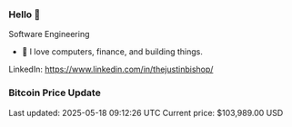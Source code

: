 ### Hello 🤙  

Software Engineering

- 🔭 I love computers, finance, and building things.
  
LinkedIn: https://www.linkedin.com/in/thejustinbishop/  





















































































































































































































































### Bitcoin Price Update
Last updated: 2025-05-18 09:12:26 UTC
Current price: $103,989.00 USD
